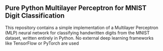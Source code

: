 <h2>Pure Python Multilayer Perceptron for MNIST Digit Classification</h2>

This repository contains a simple implementation of a Multilayer Perceptron (MLP) neural network for classifying 
handwritten digits from the MNIST dataset, written entirely in Python. No external deep learning frameworks like 
TensorFlow or PyTorch are used
